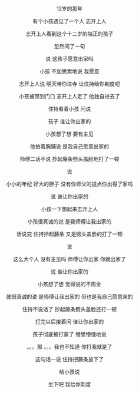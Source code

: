 <div align="center">

12岁的那年

有个小孩遇见了一个人 志开上人

志开上人看到这个十二岁的端正的孩子

忽然问了一句

说 这孩子愿意出家吗

小孩 不加思索地说 我愿意

志开上人说 明天带你进寺 让住持给你剃度吧

小孩被带到门口 志开上人走了 他独自进去了

住持看着小孩 问说

孩子 谁让你出家的

小孩想了想 要有主见

他拍着胸脯说 是我自己愿意出家的

师傅二话不说 抄起藤条劈头盖脸地打了一顿

说

小小的年纪 好大的胆子 没有你师父的提点你出得了家吗

说 谁让你出家的

小孩一下想起来志开上人

小孩很真诚的说 是我师傅让我出家的

话说完 住持拎起藤条 又是劈头盖脸的打了一顿

说

这么大个人 没有主见吗 师傅让你出家 你就出家了

说 谁让你出家的

小孩想了想 觉得说的不周全

就很真诚的说 是师傅让我出家的 但也是我自己愿意来的

住持不说话了 抄起藤条劈头盖脸还打一顿

打完以后接着问 谁让你出家的

孩子彻底被打蒙了 懵里懵懂地说

。。。那 。。。我也不知道 你打我就是了

这句话一说 住持把藤条放下了

给小孩说

坐下吧 我给你剃度
</div>